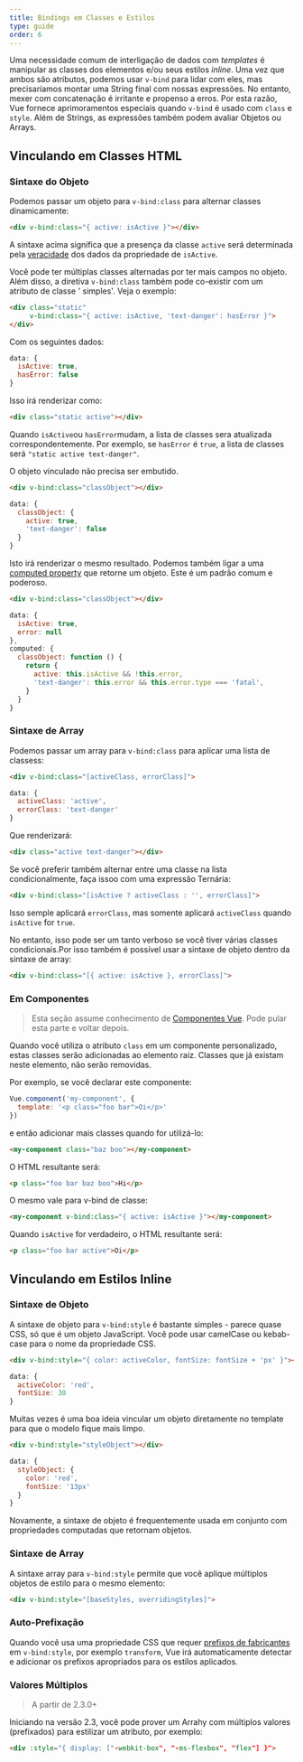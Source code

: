 ```yaml
---
title: Bindings em Classes e Estilos
type: guide
order: 6
---
```


Uma necessidade comum de interligação de dados com _templates_ é manipular as classes dos elementos e/ou seus estilos _inline_. Uma vez que ambos são atributos, podemos usar `v-bind` para lidar com eles, mas precisaríamos montar uma String final com nossas expressões. No entanto, mexer com concatenação é irritante e propenso a erros. Por esta razão, Vue fornece aprimoramentos especiais quando `v-bind` é usado com `class` e `style`. Além de Strings, as expressões também podem avaliar Objetos ou Arrays.

## Vinculando em Classes HTML

### Sintaxe do Objeto

Podemos passar um objeto para `v-bind:class` para alternar classes dinamicamente:

``` html
<div v-bind:class="{ active: isActive }"></div>
```

A sintaxe acima significa que a presença da classe `active` será determinada pela [veracidade](https://developer.mozilla.org/en-US/docs/Glossary/Truthy) dos dados da propriedade de `isActive`.

Você pode ter múltiplas classes alternadas por ter mais campos no objeto. Além disso, a diretiva `v-bind:class` também pode co-existir com um atributo de classe ' simples'. Veja o exemplo:

``` html
<div class="static"
     v-bind:class="{ active: isActive, 'text-danger': hasError }">
</div>
```

Com os seguintes dados:

``` js
data: {
  isActive: true,
  hasError: false
}
```

Isso irá renderizar como:

``` html
<div class="static active"></div>
```

Quando `isActive`ou `hasError`mudam, a lista de classes sera atualizada correspondentemente. Por exemplo, se `hasError` é `true`, a lista de classes será `"static active text-danger"`.

O objeto vinculado não precisa ser embutido.

``` html
<div v-bind:class="classObject"></div>
```
``` js
data: {
  classObject: {
    active: true,
    'text-danger': false
  }
}
```

Isto irá renderizar o mesmo resultado. Podemos também ligar a uma [computed property](computed.html) que retorne um objeto. Este é um padrão comum e poderoso.

``` html
<div v-bind:class="classObject"></div>
```
``` js
data: {
  isActive: true,
  error: null
},
computed: {
  classObject: function () {
    return {
      active: this.isActive && !this.error,
      'text-danger': this.error && this.error.type === 'fatal',
    }
  }
}
```

### Sintaxe de Array

Podemos passar um array para `v-bind:class` para aplicar uma lista de classess:

``` html
<div v-bind:class="[activeClass, errorClass]">
```
``` js
data: {
  activeClass: 'active',
  errorClass: 'text-danger'
}
```

Que renderizará:

``` html
<div class="active text-danger"></div>
```

Se você preferir também alternar entre uma classe na lista condicionalmente, faça issoo com uma expressão Ternária:

``` html
<div v-bind:class="[isActive ? activeClass : '', errorClass]">
```

Isso semple aplicará `errorClass`, mas somente aplicará `activeClass` quando `isActive` for `true`.

No entanto, isso pode ser um tanto verboso se você tiver várias classes condicionais.Por isso também é possível usar a sintaxe de objeto dentro da sintaxe de array:

``` html
<div v-bind:class="[{ active: isActive }, errorClass]">
```

### Em Componentes

> Esta seção assume conhecimento de [Componentes Vue](components.html). Pode pular esta parte e voltar depois.

Quando você utiliza o atributo `class` em um componente personalizado, estas classes serão adicionadas ao elemento raiz. Classes que já existam neste elemento, não serão removidas.

Por exemplo, se você declarar este componente:

``` js
Vue.component('my-component', {
  template: '<p class="foo bar">Oi</p>'
})
```

e então adicionar mais classes quando for utilizá-lo:

``` html
<my-component class="baz boo"></my-component>
```

O HTML resultante será:

``` html
<p class="foo bar baz boo">Hi</p>
```

O mesmo vale para v-bind de classe:

``` html
<my-component v-bind:class="{ active: isActive }"></my-component>
```

Quando `isActive` for verdadeiro, o HTML resultante será:

``` html
<p class="foo bar active">Oi</p>
```

## Vinculando em Estilos Inline

### Sintaxe de Objeto

A sintaxe de objeto para `v-bind:style` é bastante simples - parece quase CSS, só que é um objeto JavaScript. Você pode usar camelCase ou kebab-case para o nome da propriedade CSS.

``` html
<div v-bind:style="{ color: activeColor, fontSize: fontSize + 'px' }"></div>
```
``` js
data: {
  activeColor: 'red',
  fontSize: 30
}
```

Muitas vezes é uma boa ideia vincular um objeto diretamente no template para que o modelo fique mais limpo.

``` html
<div v-bind:style="styleObject"></div>
```
``` js
data: {
  styleObject: {
    color: 'red',
    fontSize: '13px'
  }
}
```

Novamente, a sintaxe de objeto é frequentemente usada em conjunto com propriedades computadas que retornam objetos.

### Sintaxe de Array

A sintaxe array para `v-bind:style` permite que você aplique múltiplos objetos de estilo para o mesmo elemento:

``` html
<div v-bind:style="[baseStyles, overridingStyles]">
```

### Auto-Prefixação

Quando você usa uma propriedade CSS que requer [prefixos de fabricantes](https://developer.mozilla.org/en-US/docs/Glossary/Vendor_Prefix) em `v-bind:style`, por exemplo `transform`, Vue irá automaticamente detectar e adicionar os prefixos apropriados para os estilos aplicados.

### Valores Múltiplos

> A partir de 2.3.0+

Iniciando na versão 2.3, você pode prover um Arrahy com múltiplos valores (prefixados) para estilizar um atributo, por exemplo:

``` html
<div :style="{ display: ["-webkit-box", "-ms-flexbox", "flex"] }">
```
